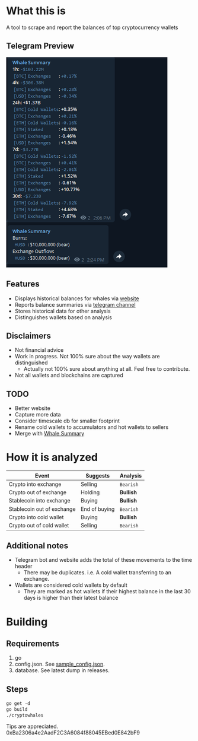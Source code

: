 # What this is
A tool to scrape and report the balances of top cryptocurrency wallets

## Telegram Preview
![preview](https://github.com/enzosv/cryptowhales/blob/main/telegram.png)

## Features
* Displays historical balances for whales via [website](https://enzosv.github.io/cryptowhales)
* Reports balance summaries via [telegram channel](https://t.me/whalesummary/)
* Stores historical data for other analysis
* Distinguishes wallets based on analysis

## Disclaimers
* Not financial advice
* Work in progress. Not 100% sure about the way wallets are distinguished
  * Actually not 100% sure about anything at all. Feel free to contribute.
* Not all wallets and blockchains are captured

## TODO
* Better website
* Capture more data
* Consider timescale db for smaller footprint
* Rename cold wallets to accumulators and hot wallets to sellers
* Merge with [Whale Summary](https://github.com/enzosv/whalesummary)

# How it is analyzed

**Event**  | **Suggests** | **Analysis**
---------- | ------------ | ------------ 
Crypto into exchange | Selling | `Bearish` 
Crypto out of exchange | Holding | **Bullish** 
Stablecoin into exchange | Buying | **Bullish** 
Stablecoin out of exchange | End of buying | `Bearish` 
Crypto into cold wallet | Buying | **Bullish** 
Crypto out of cold wallet | Selling | `Bearish` 
## Additional notes
* Telegram bot and website adds the total of these movements to the time header
    * There may be duplicates. i.e. A cold wallet transferring to an exchange.
* Wallets are considered cold wallets by default
  * They are marked as hot wallets if their highest balance in the last 30 days is higher than their latest balance


# Building
## Requirements
1. go
2. config.json. See [sample_config.json](https://github.com/enzosv/cryptowhales/blob/master/sample_config.json). 
3. database. See latest dump in releases.
## Steps
```
go get -d
go build
./cryptowhales
```

Tips are appreciated. 0xBa2306a4e2AadF2C3A6084f88045EBed0E842bF9